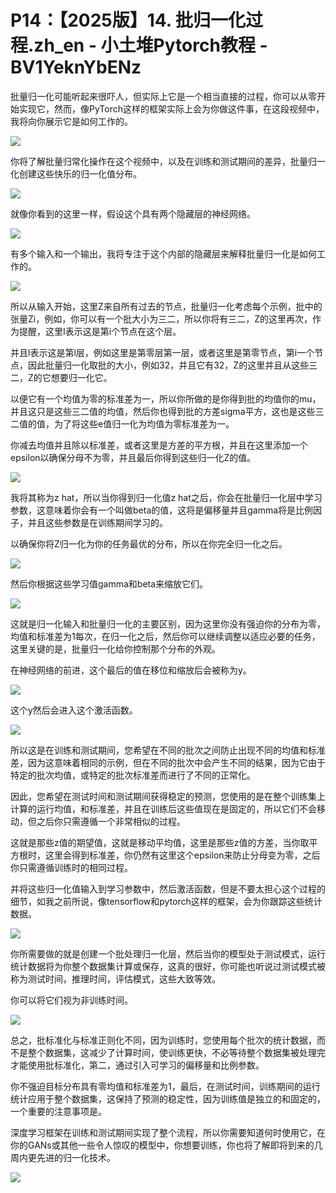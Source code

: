 # P14：【2025版】14. 批归一化过程.zh_en - 小土堆Pytorch教程 - BV1YeknYbENz

批量归一化可能听起来很吓人，但实际上它是一个相当直接的过程，你可以从零开始实现它，然而，像PyTorch这样的框架实际上会为你做这件事，在这段视频中，我将向你展示它是如何工作的。



![](img/7304078022b3282e5045eba0ccf01929_1.png)

你将了解批量归常化操作在这个视频中，以及在训练和测试期间的差异，批量归一化创建这些快乐的归一化值分布。



![](img/7304078022b3282e5045eba0ccf01929_3.png)

就像你看到的这里一样，假设这个具有两个隐藏层的神经网络。

![](img/7304078022b3282e5045eba0ccf01929_5.png)

有多个输入和一个输出，我将专注于这个内部的隐藏层来解释批量归一化是如何工作的。

![](img/7304078022b3282e5045eba0ccf01929_7.png)

所以从输入开始，这里Z来自所有过去的节点，批量归一化考虑每个示例，批中的张量Zi，例如，你可以有一个批大小为三二，所以你将有三二，Z的这里再次，作为提醒，这里I表示这是第i个节点在这个层。

并且l表示这是第l层，例如这里是第零层第一层，或者这里是第零节点，第i一个节点，因此批量归一化取批的大小，例如32，并且它有32，Z的这里并且从这些三二，Z的它想要归一化它。

以便它有一个均值为零的标准差为一，所以你所做的是你得到批的均值你的mu，并且这只是这些三二值的均值，然后你也得到批的方差sigma平方，这也是这些三二值的值，为了将这些e值归一化为均值为零标准差为一。

你减去均值并且除以标准差，或者这里是方差的平方根，并且在这里添加一个epsilon以确保分母不为零，并且最后你得到这些归一化Z的值。



![](img/7304078022b3282e5045eba0ccf01929_9.png)

我将其称为z hat，所以当你得到归一化值z hat之后，你会在批量归一化层中学习参数，这意味着你会有一个叫做beta的值，这将是偏移量并且gamma将是比例因子，并且这些参数是在训练期间学习的。

以确保你将Z归一化为你的任务最优的分布，所以在你完全归一化之后。

![](img/7304078022b3282e5045eba0ccf01929_11.png)

然后你根据这些学习值gamma和beta来缩放它们。

![](img/7304078022b3282e5045eba0ccf01929_13.png)

这就是归一化输入和批量归一化的主要区别，因为这里你没有强迫你的分布为零，均值和标准差为1每次，在归一化之后，然后你可以继续调整以适应必要的任务，这里关键的是，批量归一化给你控制那个分布的外观。

在神经网络的前进，这个最后的值在移位和缩放后会被称为y。

![](img/7304078022b3282e5045eba0ccf01929_15.png)

这个y然后会进入这个激活函数。

![](img/7304078022b3282e5045eba0ccf01929_17.png)

所以这是在训练和测试期间，您希望在不同的批次之间防止出现不同的均值和标准差，因为这意味着相同的示例，但在不同的批次中会产生不同的结果，因为它由于特定的批次均值，或特定的批次标准差而进行了不同的正常化。

因此，您希望在测试时间和测试期间获得稳定的预测，您使用的是在整个训练集上计算的运行均值，和标准差，并且在训练后这些值现在是固定的，所以它们不会移动，但之后你只需遵循一个非常相似的过程。

这就是那些z值的期望值，这就是移动平均值，这里是那些z值的方差，当你取平方根时，这里会得到标准差，你仍然有这里这个epsilon来防止分母变为零，之后你只需遵循训练时的相同过程。

并将这些归一化值输入到学习参数中，然后激活函数，但是不要太担心这个过程的细节，如我之前所说，像tensorflow和pytorch这样的框架，会为你跟踪这些统计数据。



![](img/7304078022b3282e5045eba0ccf01929_19.png)

你所需要做的就是创建一个批处理归一化层，然后当你的模型处于测试模式，运行统计数据将为你整个数据集计算或保存，这真的很好，你可能也听说过测试模式被称为测试时间，推理时间，评估模式，这些大致等效。

你可以将它们视为非训练时间。

![](img/7304078022b3282e5045eba0ccf01929_21.png)

总之，批标准化与标准正则化不同，因为训练时，您使用每个批次的统计数据，而不是整个数据集，这减少了计算时间，使训练更快，不必等待整个数据集被处理完才能使用批标准化，第二，通过引入可学习的偏移量和比例参数。

你不强迫目标分布具有零均值和标准差为1，最后，在测试时间，训练期间的运行统计应用于整个数据集，这保持了预测的稳定性，因为训练值是独立的和固定的，一个重要的注意事项是。

深度学习框架在训练和测试期间实现了整个流程，所以你需要知道何时使用它，在你的GANs或其他一些令人惊叹的模型中，你想要训练，你也将了解即将到来的几周内更先进的归一化技术。



![](img/7304078022b3282e5045eba0ccf01929_23.png)
